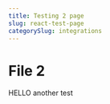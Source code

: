 ```yaml
---
title: Testing 2 page
slug: react-test-page
categorySlug: integrations
---
```


# File 2

HELLO another test
